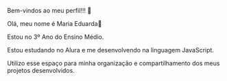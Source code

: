 Bem-vindos ao meu perfil!!! 🦋

Olá, meu nome é Maria Eduarda🌻

Estou no 3º Ano do Ensino Médio.

Estou estudando no Alura e me desenvolvendo na linguagem JavaScript.

Utilizo esse espaço para minha organização e compartilhamento dos meus projetos desenvolvidos.

